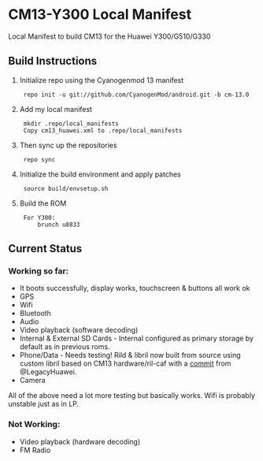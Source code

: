 CM13-Y300 Local Manifest
========================

Local Manifest to build CM13 for the Huawei Y300/G510/G330

Build Instructions
-----------------------------------------------------------------------------

1. Initialize repo using the Cyanogenmod 13 manifest
    
        repo init -u git://github.com/CyanogenMod/android.git -b cm-13.0

2. Add my local manifest

        mkdir .repo/local_manifests
        Copy cm13_huawei.xml to .repo/local_manifests

3. Then sync up the repositories
 
        repo sync

4. Initialize the build environment and apply patches

        source build/envsetup.sh

5. Build the ROM

        For Y300:
            brunch u8833


Current Status
-----------------------------------------------------------------------------

### Working so far:

* It boots successfully, display works, touchscreen & buttons all work ok
* GPS
* Wifi
* Bluetooth
* Audio
* Video playback (software decoding)
* Internal & External SD Cards - Internal configured as primary storage by default as in previous roms.
* Phone/Data - Needs testing! Rild & libril now built from source using custom libril based on CM13 hardware/ril-caf with a [commit][1] from @LegacyHuawei.
* Camera

All of the above need a lot more testing but basically works. Wifi is probably unstable just as in LP.

### Not Working:

* Video playback (hardware decoding)
* FM Radio

[1]: https://github.com/LegacyHuawei/android_device_huawei_u8860/commit/63474ebe2e33a6fb7ae39f778940b30f9efe917c